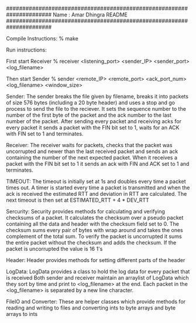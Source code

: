 ######################################################################
Name : Amar Dhingra
README
######################################################################

Compile Instructions: 
% make

Run instructions: 

First start Receiver
% receiver <filename> <listening_port> <sender_IP> 
		   <sender_port> <log_filename>

Then start Sender
% sender <filename> <remote_IP> <remote_port> 
		 <ack_port_num> <log_filename> <window_size>
		 
Sender: 
The sender breaks the file given by filename, breaks it into packets of
size 576 bytes (including a 20 byte header) and uses a stop and go process
to send the file to the reciever. It sets the sequence number to the number
of the first byte of the packet and the ack number to the last number of the
packet. After sending every packet and receiving acks for every packet it sends
a packet with the FIN bit set to 1, waits for an ACK with FIN set to 1 and
terminates.

Receiver:
The receiver waits for packets, checks that the packet was uncorrupted and 
newer than the last received packet and sends an ack containing the number of
the next expected packet. When it receives a packet with the FIN bit set to 1
it sends an ack with FIN and ACK set to 1 and terminates.

TIMEOUT:
The timeout is initially set at 1s and doubles every time a packet times out.
A timer is started every time a packet is transmitted and when the ack is 
received the estimated RTT and deviation in RTT are calculated. The next
timeout is then set at ESTIMATED_RTT + 4 * DEV_RTT

Sercurity:
Security provides methods for calculating and verifying checksums of a packet.
It calculates the checksum over a pseudo packet containing all the data
and header with the checksum field set to 0. The checksum sums every pair of 
bytes with wrap around and takes the ones complement of the total sum. To 
verify the packet is uncorrupted it sums the entire packet without the checksum
and adds the checksum. If the packet is uncorrupted the value is 16 1's

Header:
Header provides methods for setting different parts of the header

LogData:
LogData provides a class to hold the log data for every packet that is received
Both sender and receiver maintain an arraylist of LogData which they sort by time
and print to <log_filename> at the end. Each packet in the <log_filename> is 
separated by a new line character.

FileIO and Converter:
These are helper classes which provide methods for reading and writing to files
and converting ints to byte arrays and byte arrays to ints
